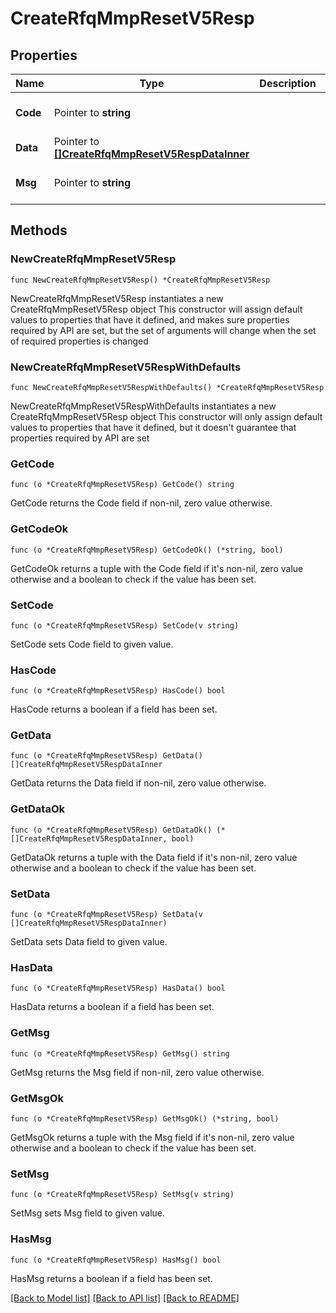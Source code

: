 # CreateRfqMmpResetV5Resp

## Properties

Name | Type | Description | Notes
------------ | ------------- | ------------- | -------------
**Code** | Pointer to **string** |  | [optional] [default to ""]
**Data** | Pointer to [**[]CreateRfqMmpResetV5RespDataInner**](CreateRfqMmpResetV5RespDataInner.md) |  | [optional] 
**Msg** | Pointer to **string** |  | [optional] [default to ""]

## Methods

### NewCreateRfqMmpResetV5Resp

`func NewCreateRfqMmpResetV5Resp() *CreateRfqMmpResetV5Resp`

NewCreateRfqMmpResetV5Resp instantiates a new CreateRfqMmpResetV5Resp object
This constructor will assign default values to properties that have it defined,
and makes sure properties required by API are set, but the set of arguments
will change when the set of required properties is changed

### NewCreateRfqMmpResetV5RespWithDefaults

`func NewCreateRfqMmpResetV5RespWithDefaults() *CreateRfqMmpResetV5Resp`

NewCreateRfqMmpResetV5RespWithDefaults instantiates a new CreateRfqMmpResetV5Resp object
This constructor will only assign default values to properties that have it defined,
but it doesn't guarantee that properties required by API are set

### GetCode

`func (o *CreateRfqMmpResetV5Resp) GetCode() string`

GetCode returns the Code field if non-nil, zero value otherwise.

### GetCodeOk

`func (o *CreateRfqMmpResetV5Resp) GetCodeOk() (*string, bool)`

GetCodeOk returns a tuple with the Code field if it's non-nil, zero value otherwise
and a boolean to check if the value has been set.

### SetCode

`func (o *CreateRfqMmpResetV5Resp) SetCode(v string)`

SetCode sets Code field to given value.

### HasCode

`func (o *CreateRfqMmpResetV5Resp) HasCode() bool`

HasCode returns a boolean if a field has been set.

### GetData

`func (o *CreateRfqMmpResetV5Resp) GetData() []CreateRfqMmpResetV5RespDataInner`

GetData returns the Data field if non-nil, zero value otherwise.

### GetDataOk

`func (o *CreateRfqMmpResetV5Resp) GetDataOk() (*[]CreateRfqMmpResetV5RespDataInner, bool)`

GetDataOk returns a tuple with the Data field if it's non-nil, zero value otherwise
and a boolean to check if the value has been set.

### SetData

`func (o *CreateRfqMmpResetV5Resp) SetData(v []CreateRfqMmpResetV5RespDataInner)`

SetData sets Data field to given value.

### HasData

`func (o *CreateRfqMmpResetV5Resp) HasData() bool`

HasData returns a boolean if a field has been set.

### GetMsg

`func (o *CreateRfqMmpResetV5Resp) GetMsg() string`

GetMsg returns the Msg field if non-nil, zero value otherwise.

### GetMsgOk

`func (o *CreateRfqMmpResetV5Resp) GetMsgOk() (*string, bool)`

GetMsgOk returns a tuple with the Msg field if it's non-nil, zero value otherwise
and a boolean to check if the value has been set.

### SetMsg

`func (o *CreateRfqMmpResetV5Resp) SetMsg(v string)`

SetMsg sets Msg field to given value.

### HasMsg

`func (o *CreateRfqMmpResetV5Resp) HasMsg() bool`

HasMsg returns a boolean if a field has been set.


[[Back to Model list]](../README.md#documentation-for-models) [[Back to API list]](../README.md#documentation-for-api-endpoints) [[Back to README]](../README.md)


